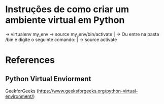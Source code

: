 # Instruções de como criar um ambiente virtual em Python

-> virtualenv my_env
-> source my_env/bin/activate
    |
     -> Ou entre na pasta /bin e digite o seguinte comando:
            |
             -> source activate

# References
## Python Virtual Enviorment
GeekforGeeks (https://www.geeksforgeeks.org/python-virtual-environment/)
